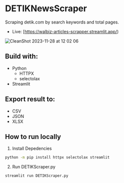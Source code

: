 # DETIKNewsScraper
Scraping detik.com by search keywords and total pages.

- Live: [https://walbiz-articles-scrapper.streamlit.app/)

![CleanShot 2023-11-28 at 12 02 06](https://github.com/ibnufachrizal/DetikScrapper/assets/26188697/07f50852-17a3-4569-aa0d-9e36b3cfb3c1)

## Build with:
- Python
  - HTTPX
  - selectolax
- Streamlit

## Export result to:
- CSV
- JSON
- XLSX

## How to run locally
1. Install Depedencies
```bash
python -m pip install httpx selectolax streamlit
```

2. Run DETIKScraper.py
```bash
streamlit run DETIKScraper.py
```
